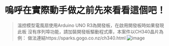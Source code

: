 # 嗚呼在實際動手做之前先來看看這個吧！
>溫控模型電風扇使用Arduino UNO R3為開發板，在啟用開發板時如果發現此板
沒有序列埠功能，請加裝開發板驅動程式庫，本案件以CH340晶片為例：
做法連結https://sparks.gogo.co.nz/ch340.html
>![image](https://img.onl/aPc1VL)
>
>
